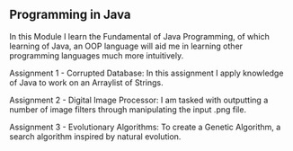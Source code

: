 ## Programming in Java

In this Module I learn the Fundamental of Java Programming, of which learning of Java, an OOP language will aid me in learning other programming languages much more intuitively.

Assignment 1 - Corrupted Database: In this assignment I apply knowledge of Java to work on an Arraylist of Strings.

Assignment 2 - Digital Image Processor: I am tasked with outputting a number of image filters through manipulating the input .png file.

Assignment 3 - Evolutionary Algorithms: To create a Genetic Algorithm, a search algorithm inspired by natural evolution.

 
